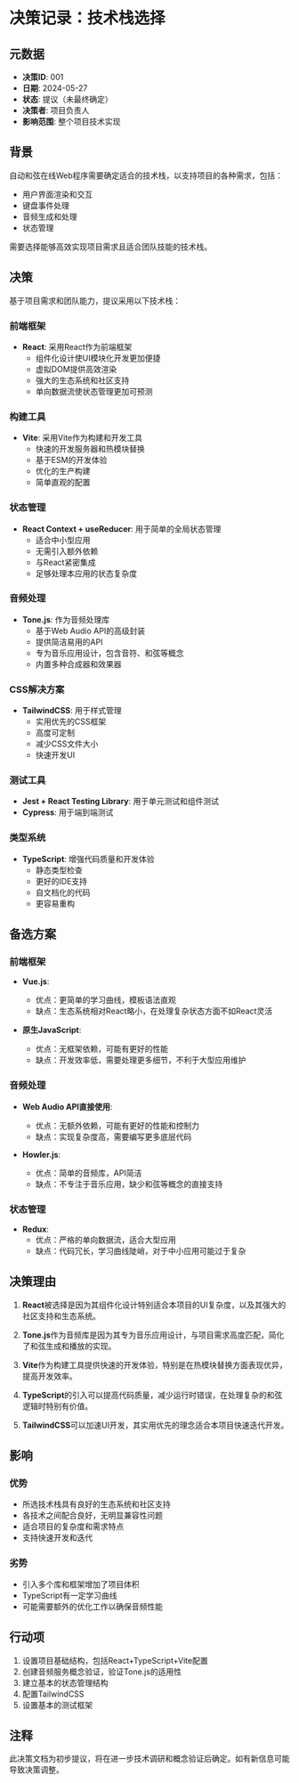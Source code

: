 # 决策记录：技术栈选择

## 元数据
- **决策ID**: 001
- **日期**: 2024-05-27
- **状态**: 提议（未最终确定）
- **决策者**: 项目负责人
- **影响范围**: 整个项目技术实现

## 背景

自动和弦在线Web程序需要确定适合的技术栈，以支持项目的各种需求，包括：
- 用户界面渲染和交互
- 键盘事件处理
- 音频生成和处理
- 状态管理

需要选择能够高效实现项目需求且适合团队技能的技术栈。

## 决策

基于项目需求和团队能力，提议采用以下技术栈：

### 前端框架
- **React**: 采用React作为前端框架
  - 组件化设计使UI模块化开发更加便捷
  - 虚拟DOM提供高效渲染
  - 强大的生态系统和社区支持
  - 单向数据流使状态管理更加可预测

### 构建工具
- **Vite**: 采用Vite作为构建和开发工具
  - 快速的开发服务器和热模块替换
  - 基于ESM的开发体验
  - 优化的生产构建
  - 简单直观的配置

### 状态管理
- **React Context + useReducer**: 用于简单的全局状态管理
  - 适合中小型应用
  - 无需引入额外依赖
  - 与React紧密集成
  - 足够处理本应用的状态复杂度

### 音频处理
- **Tone.js**: 作为音频处理库
  - 基于Web Audio API的高级封装
  - 提供简洁易用的API
  - 专为音乐应用设计，包含音符、和弦等概念
  - 内置多种合成器和效果器

### CSS解决方案
- **TailwindCSS**: 用于样式管理
  - 实用优先的CSS框架
  - 高度可定制
  - 减少CSS文件大小
  - 快速开发UI

### 测试工具
- **Jest + React Testing Library**: 用于单元测试和组件测试
- **Cypress**: 用于端到端测试

### 类型系统
- **TypeScript**: 增强代码质量和开发体验
  - 静态类型检查
  - 更好的IDE支持
  - 自文档化的代码
  - 更容易重构

## 备选方案

### 前端框架
- **Vue.js**: 
  - 优点：更简单的学习曲线，模板语法直观
  - 缺点：生态系统相对React略小，在处理复杂状态方面不如React灵活

- **原生JavaScript**:
  - 优点：无框架依赖，可能有更好的性能
  - 缺点：开发效率低，需要处理更多细节，不利于大型应用维护

### 音频处理
- **Web Audio API直接使用**:
  - 优点：无额外依赖，可能有更好的性能和控制力
  - 缺点：实现复杂度高，需要编写更多底层代码

- **Howler.js**:
  - 优点：简单的音频库，API简洁
  - 缺点：不专注于音乐应用，缺少和弦等概念的直接支持

### 状态管理
- **Redux**:
  - 优点：严格的单向数据流，适合大型应用
  - 缺点：代码冗长，学习曲线陡峭，对于中小应用可能过于复杂

## 决策理由

1. **React**被选择是因为其组件化设计特别适合本项目的UI复杂度，以及其强大的社区支持和生态系统。

2. **Tone.js**作为音频库是因为其专为音乐应用设计，与项目需求高度匹配，简化了和弦生成和播放的实现。

3. **Vite**作为构建工具提供快速的开发体验，特别是在热模块替换方面表现优异，提高开发效率。

4. **TypeScript**的引入可以提高代码质量，减少运行时错误，在处理复杂的和弦逻辑时特别有价值。

5. **TailwindCSS**可以加速UI开发，其实用优先的理念适合本项目快速迭代开发。

## 影响

### 优势
- 所选技术栈具有良好的生态系统和社区支持
- 各技术之间配合良好，无明显兼容性问题
- 适合项目的复杂度和需求特点
- 支持快速开发和迭代

### 劣势
- 引入多个库和框架增加了项目体积
- TypeScript有一定学习曲线
- 可能需要额外的优化工作以确保音频性能

## 行动项

1. 设置项目基础结构，包括React+TypeScript+Vite配置
2. 创建音频服务概念验证，验证Tone.js的适用性
3. 建立基本的状态管理结构
4. 配置TailwindCSS
5. 设置基本的测试框架

## 注释

此决策文档为初步提议，将在进一步技术调研和概念验证后确定。如有新信息可能导致决策调整。 